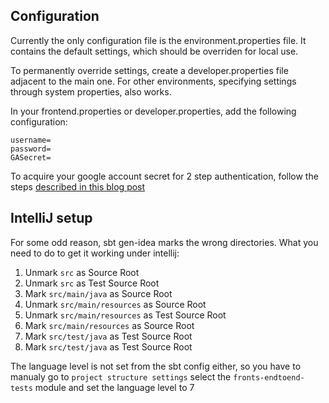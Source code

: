 ## Configuration

Currently the only configuration file is the environment.properties file.
It contains the default settings, which should be overriden for local use.

To permanently override settings, create a developer.properties file adjacent to the main one.
For other environments, specifying settings through system properties, also works.

In your frontend.properties or developer.properties, add the following configuration:

```
username=
password=
GASecret=
```

To acquire your google account secret for 2 step authentication, follow the steps [described in this blog post](http://www.meza.hu/2014/02/havig-difficulties-testing-sites-with-2.html)


## IntelliJ setup

For some odd reason, sbt gen-idea marks the wrong directories.
What you need to do to get it working under intellij:

  1. Unmark ```src``` as Source Root
  2. Unmark ```src``` as Test Source Root
  3. Mark ```src/main/java``` as Source Root
  4. Unmark ```src/main/resources``` as Source Root
  5. Unmark ```src/main/resources``` as Test Source Root
  6. Mark ```src/main/resources``` as Source Root
  3. Mark ```src/test/java``` as Test Source Root
  3. Mark ```src/test/java``` as Test Source Root

The language level is not set from the sbt config either, so you have to manualy go to
```project structure settings``` select the ```fronts-endtoend-tests``` module and set the language level to 7
